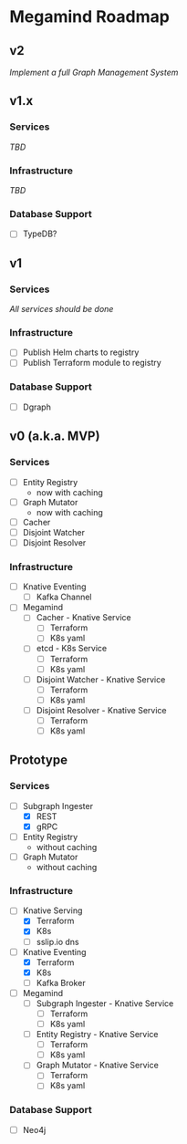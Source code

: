 # Megamind Roadmap

## v2

*Implement a full Graph Management System*

## v1.x

### Services
*TBD*

### Infrastructure
*TBD*

### Database Support
- [ ] TypeDB?

## v1

### Services
*All services should be done*

### Infrastructure
- [ ] Publish Helm charts to registry
- [ ] Publish Terraform module to registry

### Database Support
- [ ] Dgraph

## v0 (a.k.a. MVP)

### Services
- [ ] Entity Registry
  - now with caching
- [ ] Graph Mutator
  - now with caching
- [ ] Cacher
- [ ] Disjoint Watcher
- [ ] Disjoint Resolver

### Infrastructure
- [ ] Knative Eventing
  - [ ] Kafka Channel
- [ ] Megamind
  - [ ] Cacher - Knative Service
    - [ ] Terraform
    - [ ] K8s yaml
  - [ ] etcd - K8s Service
    - [ ] Terraform
    - [ ] K8s yaml
  - [ ] Disjoint Watcher - Knative Service
    - [ ] Terraform
    - [ ] K8s yaml
  - [ ] Disjoint Resolver - Knative Service
    - [ ] Terraform
    - [ ] K8s yaml

## Prototype

### Services
- [ ] Subgraph Ingester
  - [x] REST
  - [x] gRPC
- [ ] Entity Registry
  - without caching
- [ ] Graph Mutator
  - without caching

### Infrastructure
- [ ] Knative Serving
  - [x] Terraform
  - [x] K8s
  - [ ] sslip.io dns
- [ ] Knative Eventing
  - [x] Terraform
  - [x] K8s
  - [ ] Kafka Broker
- [ ] Megamind
  - [ ] Subgraph Ingester - Knative Service
    - [ ] Terraform
    - [ ] K8s yaml
  - [ ] Entity Registry - Knative Service
    - [ ] Terraform
    - [ ] K8s yaml
  - [ ] Graph Mutator - Knative Service
    - [ ] Terraform
    - [ ] K8s yaml

### Database Support
- [ ] Neo4j